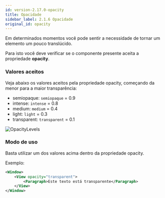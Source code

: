 ```yaml
---
id: version-2.17.0-opacity
title: Opacidade
sidebar_label: 2.1.6 Opacidade
original_id: opacity
---
```


Em determinados momentos você pode sentir a necessidade de tornar um elemento um pouco translúcido.

Para isto você deve verificar se o componente presente aceita a propriedade **opacity**.


### Valores aceitos

Veja abaixo os valores aceitos pela propriedade opacity, começando da menor para a maior transparência:

* semiopaque: `semiopaque` = 0.9
* intense: `intense` = 0.8
* medium: `medium` = 0.4
* light: `light` = 0.3
* transparent: `transparent` = 0.1

![OpacityLevels](assets/images_prop_base/OpacityLevels.svg)


### Modo de uso

Basta utilizar um dos valores acima dentro da propriedade opacity. 

Exemplo:
```xml
<Window>
    <View opacity="transparent">
        <Paragraph>Este texto está transparente</Paragraph>
    </View>
</Window>
```
